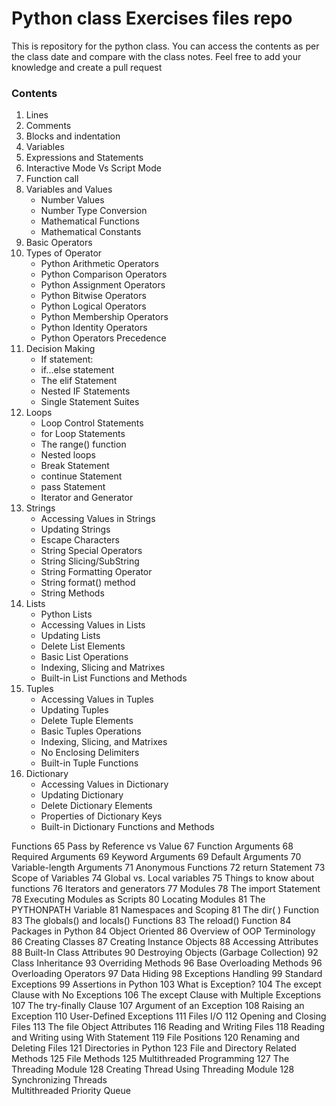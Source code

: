 # Python class Exercises files repo
This is repository for the python class. You can access the contents as per the class date and compare with
the class notes. Feel free to add your knowledge and create a pull request

### Contents 

1. Lines	
2. Comments	
3. Blocks and indentation	
4. Variables	
5. Expressions and Statements	
6. Interactive Mode Vs Script Mode	
7. Function call	
8. Variables and Values	
    * Number Values	
    * Number Type Conversion	
    * Mathematical Functions	
    * Mathematical Constants	
9. Basic Operators	
10. Types of Operator	
    * Python Arithmetic Operators	
    * Python Comparison Operators	
    * Python Assignment Operators	
    * Python Bitwise Operators	
    * Python Logical Operators	
    * Python Membership Operators	
    * Python Identity Operators	
    * Python Operators Precedence	
11. Decision Making	
    * If statement:	
    * if...else statement	
    * The elif Statement	
    * Nested IF Statements	
    * Single Statement Suites	
12. Loops	
    * Loop Control Statements 
    * for Loop Statements	
    * The range() function	
    * Nested loops	
    * Break Statement	
    * continue Statement	
    * pass Statement	
    * Iterator and Generator	
13. Strings	
    * Accessing Values in Strings	
    * Updating Strings	
    * Escape Characters	
    * String Special Operators	
    * String Slicing/SubString	
    * String Formatting Operator	
    * String format() method	
    * String Methods	
14. Lists	
    * Python Lists	
    * Accessing Values in Lists	
    * Updating Lists	
    * Delete List Elements	
    * Basic List Operations	
    * Indexing, Slicing and Matrixes	
    * Built-in List Functions and Methods	
15. Tuples	
    * Accessing Values in Tuples	
    * Updating Tuples	
    * Delete Tuple Elements	
    * Basic Tuples Operations	
    * Indexing, Slicing, and Matrixes	
    * No Enclosing Delimiters	
    * Built-in Tuple Functions	
16. Dictionary	
    * Accessing Values in Dictionary	
    * Updating Dictionary	
    * Delete Dictionary Elements	
    * Properties of Dictionary Keys	
    * Built-in Dictionary Functions and Methods


Functions	65
Pass by Reference vs Value	67
Function Arguments	68
Required Arguments	69
Keyword Arguments	69
Default Arguments	70
Variable-length Arguments	71
Anonymous Functions	72
return Statement	73
Scope of Variables	74
Global vs. Local variables	75
Things to know about functions	76
Iterators and generators	77
Modules	78
The import Statement	78
Executing Modules as Scripts	80
Locating Modules	81
The PYTHONPATH Variable	81
Namespaces and Scoping	81
The dir( ) Function	83
The globals() and locals() Functions	83
The reload() Function	84
Packages in Python	84
Object Oriented	86
Overview of OOP Terminology	86
Creating Classes	87
Creating Instance Objects	88
Accessing Attributes	88
Built-In Class Attributes	90
Destroying Objects (Garbage Collection)	92
Class Inheritance	93
Overriding Methods	96
Base Overloading Methods	96
Overloading Operators	97
Data Hiding	98
Exceptions Handling	99
Standard Exceptions	99
Assertions in Python	103
What is Exception?	104
The except Clause with No Exceptions	106
The except Clause with Multiple Exceptions	107
The try-finally Clause	107
Argument of an Exception	108
Raising an Exception	110
User-Defined Exceptions	111
Files I/O	112
Opening and Closing Files	113
The file Object Attributes	116
Reading and Writing Files	118
Reading and Writing using With Statement	119
File Positions	120
Renaming and Deleting Files	121
Directories in Python	123
File and Directory Related Methods	125
File Methods	125
Multithreaded Programming	127
The Threading Module	128
Creating Thread Using Threading Module	128
Synchronizing Threads	
Multithreaded Priority Queue	
